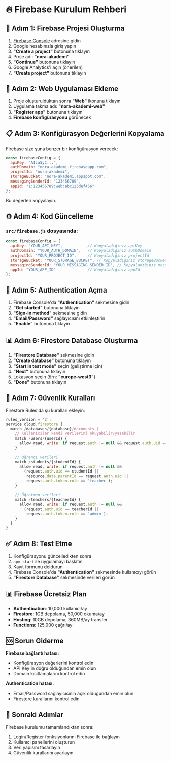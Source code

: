 # 🔥 Firebase Kurulum Rehberi

## 🚀 Adım 1: Firebase Projesi Oluşturma

1. [Firebase Console](https://console.firebase.google.com/) adresine gidin
2. Google hesabınızla giriş yapın
3. **"Create a project"** butonuna tıklayın
4. Proje adı: **"nora-akademi"**
5. **"Continue"** butonuna tıklayın
6. Google Analytics'i açın (önerilen)
7. **"Create project"** butonuna tıklayın

## 🔧 Adım 2: Web Uygulaması Ekleme

1. Proje oluşturulduktan sonra **"Web"** ikonuna tıklayın
2. Uygulama takma adı: **"nora-akademi-web"**
3. **"Register app"** butonuna tıklayın
4. **Firebase konfigürasyonu** görünecek

## 📋 Adım 3: Konfigürasyon Değerlerini Kopyalama

Firebase size şuna benzer bir konfigürasyon verecek:

```javascript
const firebaseConfig = {
  apiKey: "AIzaSyC...",
  authDomain: "nora-akademi.firebaseapp.com",
  projectId: "nora-akademi",
  storageBucket: "nora-akademi.appspot.com",
  messagingSenderId: "123456789",
  appId: "1:123456789:web:abc123def456"
};
```

Bu değerleri kopyalayın.

## ⚙️ Adım 4: Kod Güncelleme

### `src/firebase.js` dosyasında:
```javascript
const firebaseConfig = {
  apiKey: "YOUR_API_KEY",           // Kopyaladığınız apiKey
  authDomain: "YOUR_AUTH_DOMAIN",   // Kopyaladığınız authDomain
  projectId: "YOUR_PROJECT_ID",     // Kopyaladığınız projectId
  storageBucket: "YOUR_STORAGE_BUCKET", // Kopyaladığınız storageBucket
  messagingSenderId: "YOUR_MESSAGING_SENDER_ID", // Kopyaladığınız messagingSenderId
  appId: "YOUR_APP_ID"              // Kopyaladığınız appId
};
```

## 🔐 Adım 5: Authentication Açma

1. Firebase Console'da **"Authentication"** sekmesine gidin
2. **"Get started"** butonuna tıklayın
3. **"Sign-in method"** sekmesine gidin
4. **"Email/Password"** sağlayıcısını etkinleştirin
5. **"Enable"** butonuna tıklayın

## 📊 Adım 6: Firestore Database Oluşturma

1. **"Firestore Database"** sekmesine gidin
2. **"Create database"** butonuna tıklayın
3. **"Start in test mode"** seçin (geliştirme için)
4. **"Next"** butonuna tıklayın
5. Lokasyon seçin (örn: **"europe-west3"**)
6. **"Done"** butonuna tıklayın

## 🎯 Adım 7: Güvenlik Kuralları

Firestore Rules'da şu kuralları ekleyin:

```javascript
rules_version = '2';
service cloud.firestore {
  match /databases/{database}/documents {
    // Kullanıcılar kendi verilerini okuyabilir/yazabilir
    match /users/{userId} {
      allow read, write: if request.auth != null && request.auth.uid == userId;
    }
    
    // Öğrenci verileri
    match /students/{studentId} {
      allow read, write: if request.auth != null && 
        (request.auth.uid == studentId || 
         resource.data.parentId == request.auth.uid ||
         request.auth.token.role == 'teacher');
    }
    
    // Öğretmen verileri
    match /teachers/{teacherId} {
      allow read, write: if request.auth != null && 
        (request.auth.uid == teacherId || 
         request.auth.token.role == 'admin');
    }
  }
}
```

## ✅ Adım 8: Test Etme

1. Konfigürasyonu güncelledikten sonra
2. `npm start` ile uygulamayı başlatın
3. Kayıt formunu doldurun
4. Firebase Console'da **"Authentication"** sekmesinde kullanıcıyı görün
5. **"Firestore Database"** sekmesinde verileri görün

## 📊 Firebase Ücretsiz Plan

- **Authentication**: 10,000 kullanıcı/ay
- **Firestore**: 1GB depolama, 50,000 okuma/ay
- **Hosting**: 10GB depolama, 360MB/ay transfer
- **Functions**: 125,000 çağrı/ay

## 🆘 Sorun Giderme

**Firebase bağlantı hatası:**
- Konfigürasyon değerlerini kontrol edin
- API Key'in doğru olduğundan emin olun
- Domain kısıtlamalarını kontrol edin

**Authentication hatası:**
- Email/Password sağlayıcısının açık olduğundan emin olun
- Firestore kurallarını kontrol edin

## 🎯 Sonraki Adımlar

Firebase kurulumu tamamlandıktan sonra:
1. Login/Register fonksiyonlarını Firebase ile bağlayın
2. Kullanıcı panellerini oluşturun
3. Veri yapısını tasarlayın
4. Güvenlik kurallarını ayarlayın 